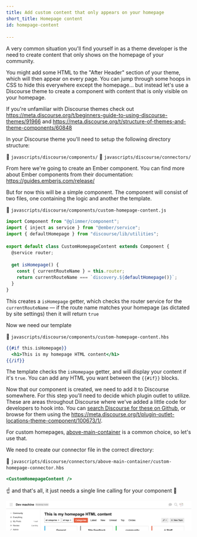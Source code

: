 ```yaml
---
title: Add custom content that only appears on your homepage
short_title: Homepage content
id: homepage-content

---
```

A very common situation you'll find yourself in as a theme developer is the need to create content that only shows on the homepage of your community. 

You might add some HTML to the "After Header" section of your theme, which will then appear on every page. You can jump through some hoops in CSS to hide this everywhere except the homepage... but instead let's use a Discourse theme to create a component with content that is only visible on your homepage. 

If you're unfamiliar with Discourse themes check out https://meta.discourse.org/t/beginners-guide-to-using-discourse-themes/91966 and https://meta.discourse.org/t/structure-of-themes-and-theme-components/60848

In your Discourse theme you'll need to setup the following directory structure:

:file_folder: `javascripts/discourse/components/`
:file_folder: `javascripts/discourse/connectors/`

From here we're going to create an Ember component. You can find more about Ember components from their documentation: https://guides.emberjs.com/release/

But for now this will be a simple component. The component will consist of two files, one containing the logic and another the template.


:page_facing_up: `javascripts/discourse/components/custom-homepage-content.js`

```js
import Component from "@glimmer/component";
import { inject as service } from "@ember/service";
import { defaultHomepage } from "discourse/lib/utilities";

export default class CustomHomepageContent extends Component {
  @service router;

  get isHomepage() {
    const { currentRouteName } = this.router;
    return currentRouteName === `discovery.${defaultHomepage()}`;
  }
}
```

This creates a `isHomepage` getter, which checks the router service for the `currentRouteName` — if the route name matches your homepage (as dictated by site settings) then it will return `true`

Now we need our template

:page_facing_up: `javascripts/discourse/components/custom-homepage-content.hbs`

```hbs
{{#if this.isHomepage}}
  <h1>This is my homepage HTML content</h1>
{{/if}}
```

The template checks the `isHomepage` getter, and will display your content if it's `true`. You can add any HTML you want between the `{{#if}}` blocks. 

Now that our component is created, we need to add it to Discourse somewhere. For this step you'll need to decide which plugin outlet to utilize. These are areas throughout Discourse where we've added a little code for developers to hook into. You can [search Discourse for these on Github](https://github.com/search?q=repo%3Adiscourse%2Fdiscourse+%3CPluginOutlet&type=code), or browse for them using the https://meta.discourse.org/t/plugin-outlet-locations-theme-component/100673/1/.

For custom homepages, [above-main-container](https://github.com/discourse/discourse/blob/4cb3412a56574b3f5de7ca518c68805daddd39c5/app/assets/javascripts/discourse/app/templates/application.hbs#L48) is a common choice, so let's use that. 

We need to create our connector file in the correct directory:  

:page_facing_up: `javascripts/discourse/connectors/above-main-container/custom-homepage-connector.hbs`

```hbs
<CustomHomepageContent />
```

:point_up: and that's all, it just needs a single line calling for your component :tada: 


![Screenshot 2023-06-13 at 1.06.13 PM|690x109](/assets/homepage-content-1.png)
